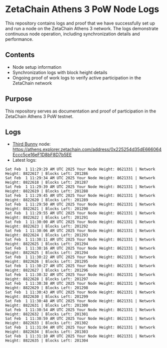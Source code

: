 # ZetaChain Athens 3 PoW Node Logs
This repository contains logs and proof that we have successfully set up and run a node on the ZetaChain Athens 3 network. The logs demonstrate continuous node operation, including synchronization details and performance.

## Contents
- Node setup information
- Synchronization logs with block height details
- Ongoing proof of work logs to verify active participation in the ZetaChain network

## Purpose
This repository serves as documentation and proof of participation in the ZetaChain Athens 3 PoW testnet.

## Logs

- [Third Bunny](https://thirdbunny.xyz/) node: https://athens.explorer.zetachain.com/address/0x225254d35dE666064Eccc5ce16eF1D8bF8D7b5EE
- Latest logs:
```
Sat Feb  1 11:29:29 AM UTC 2025 Your Node Height: 8621331 | Network Height: 8822617 | Blocks Left: 201286
Sat Feb  1 11:29:34 AM UTC 2025 Your Node Height: 8621331 | Network Height: 8822618 | Blocks Left: 201287
Sat Feb  1 11:29:39 AM UTC 2025 Your Node Height: 8621331 | Network Height: 8822619 | Blocks Left: 201288
Sat Feb  1 11:29:45 AM UTC 2025 Your Node Height: 8621331 | Network Height: 8822620 | Blocks Left: 201289
Sat Feb  1 11:29:50 AM UTC 2025 Your Node Height: 8621331 | Network Height: 8822621 | Blocks Left: 201290
Sat Feb  1 11:29:55 AM UTC 2025 Your Node Height: 8621331 | Network Height: 8822622 | Blocks Left: 201291
Sat Feb  1 11:30:00 AM UTC 2025 Your Node Height: 8621331 | Network Height: 8822623 | Blocks Left: 201292
Sat Feb  1 11:30:06 AM UTC 2025 Your Node Height: 8621331 | Network Height: 8822624 | Blocks Left: 201293
Sat Feb  1 11:30:11 AM UTC 2025 Your Node Height: 8621331 | Network Height: 8822625 | Blocks Left: 201294
Sat Feb  1 11:30:16 AM UTC 2025 Your Node Height: 8621331 | Network Height: 8822625 | Blocks Left: 201294
Sat Feb  1 11:30:22 AM UTC 2025 Your Node Height: 8621331 | Network Height: 8822626 | Blocks Left: 201295
Sat Feb  1 11:30:27 AM UTC 2025 Your Node Height: 8621331 | Network Height: 8822627 | Blocks Left: 201296
Sat Feb  1 11:30:32 AM UTC 2025 Your Node Height: 8621331 | Network Height: 8822628 | Blocks Left: 201297
Sat Feb  1 11:30:38 AM UTC 2025 Your Node Height: 8621331 | Network Height: 8822629 | Blocks Left: 201298
Sat Feb  1 11:30:43 AM UTC 2025 Your Node Height: 8621331 | Network Height: 8822630 | Blocks Left: 201299
Sat Feb  1 11:30:48 AM UTC 2025 Your Node Height: 8621331 | Network Height: 8822631 | Blocks Left: 201300
Sat Feb  1 11:30:54 AM UTC 2025 Your Node Height: 8621331 | Network Height: 8822632 | Blocks Left: 201301
Sat Feb  1 11:30:59 AM UTC 2025 Your Node Height: 8621331 | Network Height: 8822633 | Blocks Left: 201302
Sat Feb  1 11:31:04 AM UTC 2025 Your Node Height: 8621331 | Network Height: 8822634 | Blocks Left: 201303
Sat Feb  1 11:31:10 AM UTC 2025 Your Node Height: 8621331 | Network Height: 8822635 | Blocks Left: 201304
```
